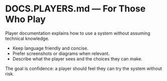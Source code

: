 # DOCS.PLAYERS.md — For Those Who Play

Player documentation explains how to use a system without assuming technical knowledge.

- Keep language friendly and concise.
- Prefer screenshots or diagrams when relevant.
- Describe what the player sees and the choices they can make.

The goal is confidence: a player should feel they can try the system without risk.
